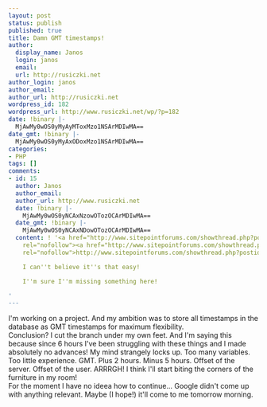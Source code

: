 ```yaml
---
layout: post
status: publish
published: true
title: Damn GMT timestamps!
author:
  display_name: Janos
  login: janos
  email: 
  url: http://rusiczki.net
author_login: janos
author_email: 
author_url: http://rusiczki.net
wordpress_id: 182
wordpress_url: http://www.rusiczki.net/wp/?p=182
date: !binary |-
  MjAwMy0wOS0yMyAyMToxMzo1NSArMDIwMA==
date_gmt: !binary |-
  MjAwMy0wOS0yMyAxODoxMzo1NSArMDIwMA==
categories:
- PHP
tags: []
comments:
- id: 15
  author: Janos
  author_email: 
  author_url: http://www.rusiczki.net
  date: !binary |-
    MjAwMy0wOS0yNCAxNzowOTozOCArMDIwMA==
  date_gmt: !binary |-
    MjAwMy0wOS0yNCAxNDowOTozOCArMDIwMA==
  content: ! '<a href="http://www.sitepointforums.com/showthread.php?postid=936757#post936757"
    rel="nofollow"><a href="http://www.sitepointforums.com/showthread.php?postid=936757#post936757"
    rel="nofollow">http://www.sitepointforums.com/showthread.php?postid=936757#post936757</a></a>

    I can''t believe it''s that easy!

    I''m sure I''m missing something here!

'
---
```

<p>I'm working on a project. And my ambition was to store all timestamps in the database as GMT timestamps for maximum flexibility.<br />
Conclusion? I cut the branch under my own feet. And I'm saying this because since 6 hours I've been struggling with these things and I made absolutely no advances! My mind strangely locks up. Too many variables. Too little experience. GMT. Plus 2 hours. Minus 5 hours. Offset of the server. Offset of the user. ARRRGH! I think I'll start biting the corners of the furniture in my room!<br />
For the moment I have no ideea how to continue... Google didn't come up with anything relevant. Maybe (I hope!) it'll come to me tomorrow morning.</p>

